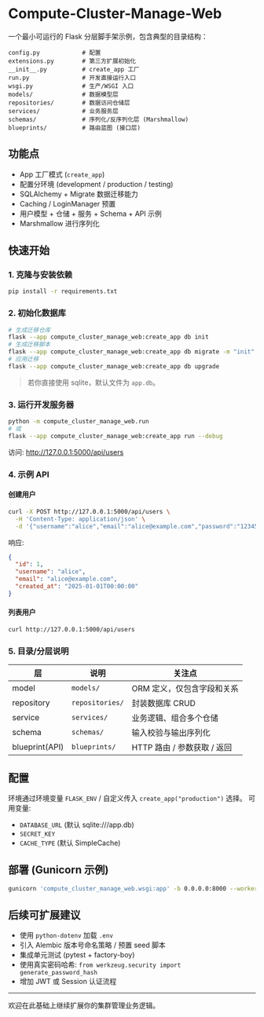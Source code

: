 # Compute-Cluster-Manage-Web

一个最小可运行的 Flask 分层脚手架示例，包含典型的目录结构：

```
config.py            # 配置
extensions.py        # 第三方扩展初始化
__init__.py          # create_app 工厂
run.py               # 开发直接运行入口
wsgi.py              # 生产/WSGI 入口
models/              # 数据模型层
repositories/        # 数据访问仓储层
services/            # 业务服务层
schemas/             # 序列化/反序列化层 (Marshmallow)
blueprints/          # 路由蓝图 (接口层)
```

## 功能点
- App 工厂模式 (`create_app`)
- 配置分环境 (development / production / testing)
- SQLAlchemy + Migrate 数据迁移能力
- Caching / LoginManager 预置
- 用户模型 + 仓储 + 服务 + Schema + API 示例
- Marshmallow 进行序列化

## 快速开始

### 1. 克隆与安装依赖
```bash
pip install -r requirements.txt
```

### 2. 初始化数据库
```bash
# 生成迁移仓库
flask --app compute_cluster_manage_web:create_app db init
# 生成迁移脚本
flask --app compute_cluster_manage_web:create_app db migrate -m "init"
# 应用迁移
flask --app compute_cluster_manage_web:create_app db upgrade
```
> 若你直接使用 sqlite，默认文件为 `app.db`。

### 3. 运行开发服务器
```bash
python -m compute_cluster_manage_web.run
# 或
flask --app compute_cluster_manage_web:create_app run --debug
```
访问: http://127.0.0.1:5000/api/users

### 4. 示例 API

#### 创建用户
```bash
curl -X POST http://127.0.0.1:5000/api/users \
  -H 'Content-Type: application/json' \
  -d '{"username":"alice","email":"alice@example.com","password":"123456"}'
```
响应:
```json
{
  "id": 1,
  "username": "alice",
  "email": "alice@example.com",
  "created_at": "2025-01-01T00:00:00"
}
```

#### 列表用户
```bash
curl http://127.0.0.1:5000/api/users
```

### 5. 目录/分层说明
| 层 | 说明 | 关注点 |
|----|------|--------|
| model | `models/` | ORM 定义，仅包含字段和关系 |
| repository | `repositories/` | 封装数据库 CRUD |
| service | `services/` | 业务逻辑、组合多个仓储 |
| schema | `schemas/` | 输入校验与输出序列化 |
| blueprint(API) | `blueprints/` | HTTP 路由 / 参数获取 / 返回 |

## 配置
环境通过环境变量 `FLASK_ENV` / 自定义传入 `create_app("production")` 选择。
可用变量:
- `DATABASE_URL` (默认 sqlite:///app.db)
- `SECRET_KEY`
- `CACHE_TYPE` (默认 SimpleCache)

## 部署 (Gunicorn 示例)
```bash
gunicorn 'compute_cluster_manage_web.wsgi:app' -b 0.0.0.0:8000 --workers 4
```

## 后续可扩展建议
- 使用 `python-dotenv` 加载 `.env`
- 引入 Alembic 版本号命名策略 / 预置 seed 脚本
- 集成单元测试 (pytest + factory-boy)
- 使用真实密码哈希: `from werkzeug.security import generate_password_hash`
- 增加 JWT 或 Session 认证流程

---
欢迎在此基础上继续扩展你的集群管理业务逻辑。
